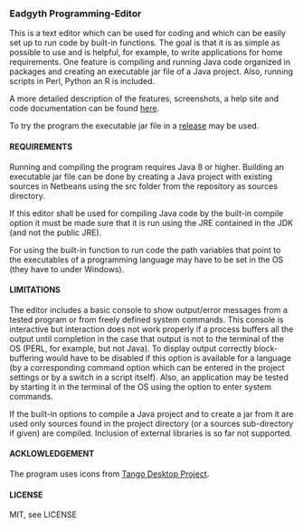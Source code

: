 <h3>Eadgyth Programming-Editor</h3>
<p>
This is a text editor which can be used for coding and which can be easily set up to run
code by built-in functions. The goal is that it is as simple as possible to use and is
helpful, for example, to write applications for home requirements. One feature is compiling
and running Java code organized in packages and creating an executable jar file of a Java
project. Also, running scripts in Perl, Python an R is included.
<br>
<p>
A more detailed description of the features, screenshots, a help site and code documentation
can be found <a href="https://eadgyth.github.io/Programming-Editor/">here</a>.
<p> 
To try the program the executable jar file in a
<a href="https://github.com/Eadgyth/Programming-Editor/releases">release</a> may be used.
<br>
<h4>REQUIREMENTS</h4>
<p>
Running and compiling the program requires Java 8 or higher. Building an executable jar
file can be done by creating a Java project with existing sources in Netbeans using the
src folder from the repository as sources directory.
<p>
If this editor shall be used for compiling Java code by the built-in compile option it must
be made sure that it is run using the JRE contained in the JDK (and not the public JRE).
<p>
For using the built-in function to run code the path variables that point to the executables
of a programming language may have to be set in the OS (they have to under Windows).
<br>
<h4>LIMITATIONS</h4>
<p>
The editor includes a basic console to show output/error messages from a tested program
or from freely defined system commands. This console is interactive but interaction does
not work properly if a process buffers all the output until completion in the case that
output is not to the terminal of the OS (PERL, for example, but not Java). To display
output correctly block-buffering would have to be disabled if this option is available
for a language (by a corresponding command option which can be entered in the project
settings or by a switch in a script itself). Also, an application may be tested by starting
it in the terminal of the OS using the option to enter system commands.
<p>
If the built-in options to compile a Java project and to create a jar from it are used only
sources found in the project directory (or a sources sub-directory if given) are compiled.
Inclusion of external libraries is so far not supported.
<br>
<h4>ACKLOWLEDGEMENT</h4>
<p>
The program uses icons from
<a href="https://github.com/Distrotech/tango-icon-theme">Tango Desktop Project</a>.
<br>
<h4>LICENSE</h4>
<p>
MIT, see LICENSE<br>
